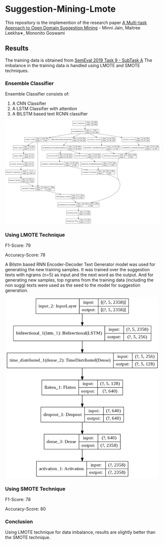 # Suggestion-Mining-Lmote
This repository is the implemention of the research paper [A Multi-task Approach to Open Domain Suggestion Mining](https://aaai.org/Papers/AAAI/2020GB/SA-JainM.408.pdf) - Minni Jain, Maitree Leekha∗, Mononito Goswami 

## Results
The training data is obtained from [SemEval 2019 Task 9 - SubTask A](https://competitions.codalab.org/competitions/19955)
The imbalance in the training data is handled using LMOTE and SMOTE techniques.

### Ensemble Classifier
Ensemble Classifier consists of:
1. A CNN Classifier
2. A LSTM Classifier with attention
3. A BILSTM based text RCNN classifier

<p align="center"><img src="https://github.com/shubhamk0027/Suggestion-Mining-Lmote/blob/master/Model%20Ensemble_Classifier.png"></p>

### Using LMOTE Technique

F1-Score: 79

Accuracy-Score: 78

A Bilstm based RNN Encoder-Decoder Text Generator model was used for generating the new training samples.
It was trained over the suggestion texts with ngrams (n=5) as input and the next word as the output. 
And for generating new samples, top ngrams from the training data (including the non sugg) texts were used as the seed to the model for suggestion generation.
<p align="center"><img src="https://github.com/shubhamk0027/Suggestion-Mining-Lmote/blob/master/Model%20Lmote%20Sequence%20Generator.png" width=500 ></p>

### Using SMOTE Technique

F1-Score: 78

Accuracy-Score: 80

### Conclusion

Using LMOTE technique for data imbalance, results are slightly better than the SMOTE technique.
